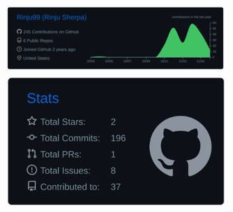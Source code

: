

[![](https://raw.githubusercontent.com/rinju99/rinju99/master/profile-summary-card-output/github_dark/0-profile-details.svg)](https://github.com/vn7n24fzkq/github-profile-summary-cards)

[![](https://raw.githubusercontent.com/rinju99/rinju99/master/profile-summary-card-output/github_dark/3-stats.svg)](https://github.com/vn7n24fzkq/github-profile-summary-cards) 
